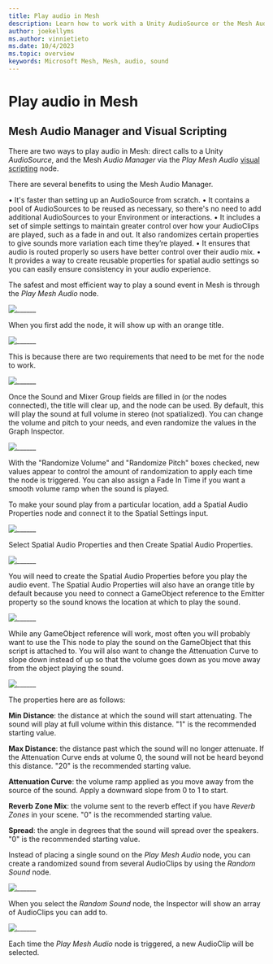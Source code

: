 ```yaml
---
title: Play audio in Mesh
description: Learn how to work with a Unity AudioSource or the Mesh Audio Manager to generate audio in Mesh.
author: joekellyms
ms.author: vinnietieto
ms.date: 10/4/2023
ms.topic: overview
keywords: Microsoft Mesh, Mesh, audio, sound
---
```


# Play audio in Mesh

## Mesh Audio Manager and Visual Scripting

There are two ways to play audio in Mesh: direct calls to a Unity *AudioSource*, and the Mesh *Audio Manager* via the *Play Mesh Audio* [visual scripting](../script-your-scene-logic/visual-scripting/visual-scripting-overview.md) node.

There are several benefits to using the Mesh Audio Manager.

•	It's faster than setting up an AudioSource from scratch.
•	It contains a pool of AudioSources to be reused as necessary, so there's no need to add additional AudioSources to your Environment or interactions.
•	It includes a set of simple settings to maintain greater control over how your AudioClips are played, such as a fade in and out. It also randomizes certain properties to give sounds more variation each time they’re played.
•	It ensures that audio is routed properly so users have better control over their audio mix.
•	It provides a way to create reusable properties for spatial audio settings so you can easily ensure consistency in your audio experience.

The safest and most efficient way to play a sound event in Mesh is through the *Play Mesh Audio* node.
 
![______](../../media/enhance-your-enhancement/audio-manager/001-play-mesh-audio-node.png)
 
When you first add the node, it will show up with an orange title.
 
![______](../../media/enhance-your-enhancement/audio-manager/002-play-mesh-audio-orange.png)
 
This is because there are two requirements that need to be met for the node to work.
 
![______](../../media/enhance-your-enhancement/audio-manager/003-requirements.png)
 
Once the Sound and Mixer Group fields are filled in (or the nodes connected), the title will clear up, and the node can be used. By default, this will play the sound at full volume in stereo (not spatialized). You can change the volume and pitch to your needs, and even randomize the values in the Graph Inspector.
 
![______](../../media/enhance-your-enhancement/audio-manager/004-audio-in-script-graph.png)

With the "Randomize Volume" and "Randomize Pitch" boxes checked, new values appear to control the amount of randomization to apply each time the node is triggered. You can also assign a Fade In Time if you want a smooth volume ramp when the sound is played.
 
To make your sound play from a particular location, add a Spatial Audio Properties node and connect it to the Spatial Settings input.
 
![______](../../media/enhance-your-enhancement/audio-manager/005-find-spatial-audio-properties.png)
 
Select Spatial Audio Properties and then Create Spatial Audio Properties.
 
![______](../../media/enhance-your-enhancement/audio-manager/006-audio-properties-add-node.png)
 
You will need to create the Spatial Audio Properties before you play the audio event. The Spatial Audio Properties will also have an orange title by default because you need to connect a GameObject reference to the Emitter property so the sound knows the location at which to play the sound.
 
![______](../../media/enhance-your-enhancement/audio-manager/007-emitter-reference.png)
 
While any GameObject reference will work, most often you will probably want to use the This node to play the sound on the GameObject that this script is attached to. You will also want to change the Attenuation Curve to slope down instead of up so that the volume goes down as you move away from the object playing the sound.
 
![______](../../media/enhance-your-enhancement/audio-manager/008-attentuation-curve.png)
 
The properties here are as follows:
 
**Min Distance**: the distance at which the sound will start attenuating. The sound will play at full volume within this distance. "1" is the recommended starting value.

**Max Distance**: the distance past which the sound will no longer attenuate. If the Attenuation Curve ends at volume 0, the sound will not be heard beyond this distance. "20" is the recommended starting value.

**Attenuation Curve**: the volume ramp applied as you move away from the source of the sound. Apply a downward slope from 0 to 1 to start.

**Reverb Zone Mix**: the volume sent to the reverb effect if you have *Reverb Zones* in your scene. "0" is the recommended starting value.

**Spread**: the angle in degrees that the sound will spread over the speakers. "0" is the recommended starting value.
 
Instead of placing a single sound on the *Play Mesh Audio* node, you can create a randomized sound from several AudioClips by using the *Random Sound* node.
 
![______](../../media/enhance-your-enhancement/audio-manager/009-search-random-sound.png)
 
When you select the *Random Sound* node, the Inspector will show an array of AudioClips you can add to.
 
![______](../../media/enhance-your-enhancement/audio-manager/010-audio-clip-choices.png)

Each time the *Play Mesh Audio* node is triggered, a new AudioClip will be selected.

